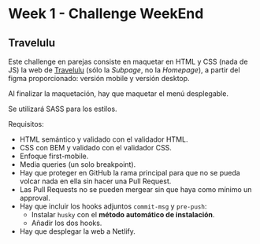 # Week 1 - Challenge WeekEnd

## Travelulu

Este challenge en parejas consiste en maquetar en HTML y CSS (nada de JS) la web de [Travelulu](https://www.figma.com/file/yEx8JfvrJv73ozazLSiowf/Travelulu-Travel-Planning-UI-Kit) (sólo la _Subpage_, no la _Homepage_), a partir del figma proporcionado: versión mobile y versión desktop.

Al finalizar la maquetación, hay que maquetar el menú desplegable.

Se utilizará SASS para los estilos.

Requisitos:

- HTML semántico y validado con el validador HTML.
- CSS con BEM y validado con el validador CSS.
- Enfoque first-mobile.
- Media queries (un solo breakpoint).
- Hay que proteger en GitHub la rama principal para que no se pueda volcar nada en ella sin hacer una Pull Request.
- Las Pull Requests no se pueden mergear sin que haya como mínimo un approval.
- Hay que incluir los hooks adjuntos `commit-msg` y `pre-push`:
  - Instalar `husky` con el **método automático de instalación**.
  - Añadir los dos hooks.
- Hay que desplegar la web a Netlify.

